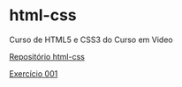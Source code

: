 # html-css
 Curso de HTML5 e CSS3 do Curso em Video

 <a href="https://prof-charaba.github.io/html-css/">Repositório html-css</a>

 <a href="https://prof-charaba.github.io/html-css/exercicios/ex001/index.html">Exercício 001</a>